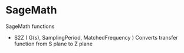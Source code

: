 # SageMath
SageMath functions

* S2Z ( G(s), SamplingPeriod, MatchedFrequency )
Converts transfer function from S plane to Z plane
